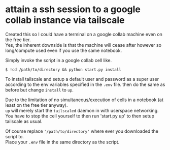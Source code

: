 # attain a ssh session to a google collab instance via tailscale

Created this so I could have a terminal on a google collab machine even on the free tier.<br>
Yes, the inherent downside is that the machine will cease after however so long/compute used even if you use the same notebook.

Simply invoke the script in a google collab cell like.

```console
$ !cd /path/to/directory && python start.py install
```
To install tailscale and setup a default user and password as a super user according to the env variables specified in the `.env` file.
then do the same as before but change `install` to `up`.

Due to the limitation of no simultaneous/execution of cells in a notebook (at least on the free tier anyway).<br>
`up` will merely start the `tailscaled` daemon in with userspace networking.<br>
You have to stop the cell yourself to then run
'start.py up' to then setup tailscale as usual.

Of course replace `'/path/to/directory'` where ever you downloaded the script to.<br>
Place your `.env` file in the same directory as the script.
